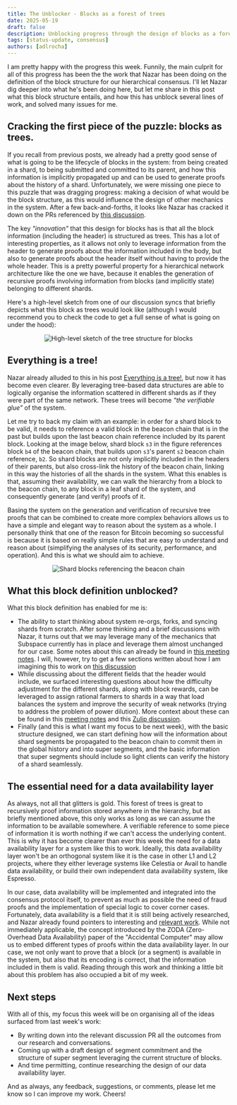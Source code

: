 ```yaml
---
title: The Unblocker - Blocks as a forest of trees
date: 2025-05-19
draft: false
description: Unblocking progress through the design of blocks as a forest of trees.
tags: [status-update, consensus]
authors: [adlrocha]
---
```


I am pretty happy with the progress this week. Funnily, the main culprit for all of this progress
has been the the work that Nazar has been doing on the definition of the block structure for our
hierarchical consensus. I'll let Nazar dig deeper into what he's been doing here, but let me share
in this post what this block structure entails, and how this has unblock several lines of work, and
solved many issues for me.

<!--more-->

## Cracking the first piece of the puzzle: blocks as trees.

If you recall from previous posts, we already had a pretty good sense of what is going to be the
lifecycle of blocks in the system: from being created in a shard, to being submitted and committed
to its parent, and how this information is implicitly propagated up and can be used to generate
proofs about the history of a shard. Unfortunately, we were missing one piece to this puzzle that
was dragging progress: making a decision of what would be the block structure, as this would
influence the design of other mechanics in the system. After a few back-and-forths, it looks like
Nazar has cracked it down on the PRs referenced by
[this discussion](https://abundance.zulipchat.com/#narrow/channel/495788-research/topic/Mechanics.20of.20child.20block.20submission.20to.20parent.20chain/near/518994821).

The key _"innovation"_ that this design for blocks has is that all the block information (including
the header) is structured as trees. This has a lot of interesting properties, as it allows not only
to leverage information from the header to generate proofs about the information included in the
body, but also to generate proofs about the header itself without having to provide the whole
header. This is a pretty powerful property for a hierarchical network architecture like the one we
have, because it enables the generation of recursive proofs involving information from blocks (and
implicitly state) belonging to different shards.

Here's a high-level sketch from one of our discussion syncs that briefly depicts what this block as
trees would look like (although I would recommend you to check the code to get a full sense of what
is going on under the hood):

<p align="center">
<img alt="High-level sketch of the tree structure for blocks" src="block-header.png">
</p>

## Everything is a tree!

Nazar already alluded to this in his post
[Everything is a tree!](https://abundance.build/blog/2025-04-14-trees-everywhere/), but now it has
become even clearer. By leveraging tree-based data structures are able to logically organise the
information scattered in different shards as if they were part of the same network. These trees will
become _"the verifiable glue"_ of the system.

Let me try to back my claim with an example: in order for a shard block to be valid, it needs to
reference a valid block in the beacon chain that is in the past but builds upon the last beacon
chain reference included by its parent block. Looking at the image below, shard block `s3` in the
figure references block `b4` of the beacon chain, that builds upon `s3`'s parent `s2` beacon chain
reference, `b2`. So shard blocks are not only implicitly included in the headers of their parents,
but also cross-link the history of the beacon chain, linking in this way the histories of all the
shards in the system. What this enables is that, assuming their availability, we can walk the
hierarchy from a block to the beacon chain, to any block in a leaf shard of the system, and
consequently generate (and verify) proofs of it.

Basing the system on the generation and verification of recursive tree proofs that can be combined
to create more complex behaviors allows us to have a simple and elegant way to reason about the
system as a whole. I personally think that one of the reason for Bitcoin becoming so successful is
because it is based on really simple rules that are easy to understand and reason about (simplifying
the analyses of its security, performance, and operation). And this is what we should aim to
achieve.

<p align="center">
<img alt="Shard blocks referencing the beacon chain" src="beacon_chain_ref.png">
</p>

## What this block definition unblocked?

What this block definition has enabled for me is:

- The ability to start thinking about system re-orgs, forks, and syncing shards from scratch. After
  some thinking and a brief discussions with Nazar, it turns out that we may leverage many of the
  mechanics that Subspace currently has in place and leverage them almost unchanged for our case.
  Some notes about this can already be found in
  [this meeting notes](https://abundance.zulipchat.com/#narrow/channel/502084-meeting-notes/topic/2025-05-14/with/518061033).
  I will, however, try to get a few sections written about how I am imagining this to work on
  [this discussion](https://github.com/nazar-pc/abundance/pull/220)
- While discussing about the different fields that the header would include, we surfaced interesting
  questions about how the difficulty adjustment for the different shards, along with block rewards,
  can be leveraged to assign rational farmers to shards in a way that load balances the system and
  improve the security of weak networks (trying to address the problem of power dilution). More
  context about these can be found in this
  [meeting notes](https://abundance.zulipchat.com/#narrow/channel/502084-meeting-notes/topic/2025-05-16/with/518513313)
  and this
  [Zulip discussion](https://abundance.zulipchat.com/#narrow/channel/495788-research/topic/Shards.20dynamic.20difficulty.20adjustment/with/518889341).
- Finally (and this is what I want my focus to be next week), with the basic structure designed, we
  can start defining how will the information about shard segments be propagated to the beacon chain
  to commit them in the global history and into super segments, and the basic information that super
  segments should include so light clients can verify the history of a shard seamlessly.

## The essential need for a data availability layer

As always, not all that glitters is gold. This forest of trees is great to recursively proof
information stored anywhere in the hierarchy, but as briefly mentioned above, this only works as
long as we can assume the information to be available somewhere. A verifiable reference to some
piece of information it is worth nothing if we can't access the underlying content. This is why it
has become clearer than ever this week the need for a data availability layer for a system like this
to work. Ideally, this data availability layer won't be an orthogonal system like it is the case in
other L1 and L2 projects, where they either leverage systems like Celestia or Avail to handle data
availability, or build their own independent data availability system, like Espresso.

In our case, data availability will be implemented and integrated into the consensus protocol
itself, to prevent as much as possible the need of fraud proofs and the implementation of special
logic to cover corner cases. Fortunately, data availability is a field that it is still being
actively researched, and Nazar already found pointers to interesting and
[relevant work](https://abundance.zulipchat.com/#narrow/channel/495788-research/topic/ZODA.3A.20Zero-Overhead.20Data.20Availability/with/518435332).
While not immediately applicable, the concept introduced by the ZODA (Zero-Overhead Data
Availability) paper of the "Accidental Computer" may allow us to embed different types of proofs
within the data availability layer. In our case, we not only want to prove that a block (or a
segment) is available in the system, but also that its encoding is correct, that the information
included in them is valid. Reading through this work and thinking a little bit about this problem
has also occupied a bit of my week.

## Next steps

With all of this, my focus this week will be on organising all of the ideas surfaced from last
week's work:

- By writing down into the relevant discussion PR all the outcomes from our research and
  conversations.
- Coming up with a draft design of segment commitment and the structure of super segment leveraging
  the current structure of blocks.
- And time permitting, continue researching the design of our data availability layer.

And as always, any feedback, suggestions, or comments, please let me know so I can improve my work.
Cheers!
